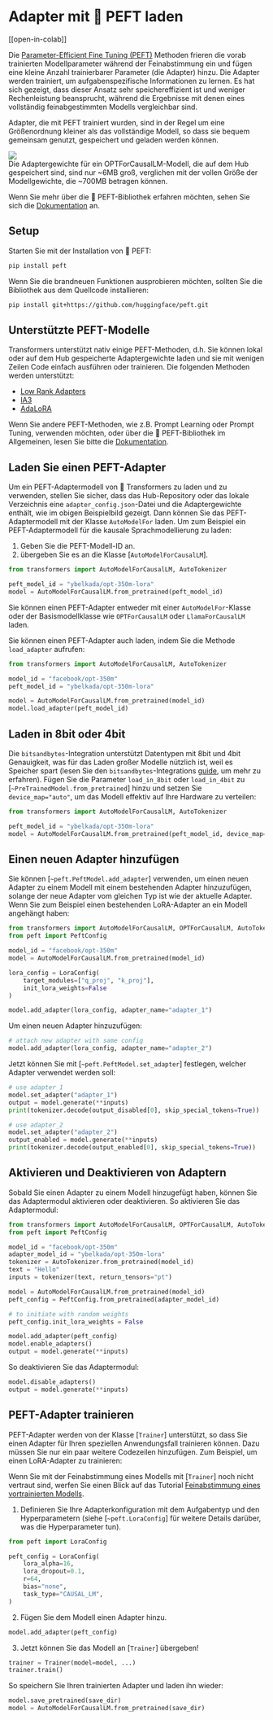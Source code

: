 <!--Copyright 2023 The HuggingFace Team. All rights reserved.
Licensed under the Apache License, Version 2.0 (the "License"); you may not use this file except in compliance with
the License. You may obtain a copy of the License at
http://www.apache.org/licenses/LICENSE-2.0
Unless required by applicable law or agreed to in writing, software distributed under the License is distributed on
an "AS IS" BASIS, WITHOUT WARRANTIES OR CONDITIONS OF ANY KIND, either express or implied. See the License for the
specific language governing permissions and limitations under the License.
⚠️ Note that this file is in Markdown but contain specific syntax for our doc-builder (similar to MDX) that may not be
rendered properly in your Markdown viewer.
-->

# Adapter mit 🤗 PEFT laden

[[open-in-colab]]

Die [Parameter-Efficient Fine Tuning (PEFT)](https://hf-mirror.com/blog/peft) Methoden frieren die vorab trainierten Modellparameter während der Feinabstimmung ein und fügen eine kleine Anzahl trainierbarer Parameter (die Adapter) hinzu. Die Adapter werden trainiert, um aufgabenspezifische Informationen zu lernen. Es hat sich gezeigt, dass dieser Ansatz sehr speichereffizient ist und weniger Rechenleistung beansprucht, während die Ergebnisse mit denen eines vollständig feinabgestimmten Modells vergleichbar sind. 

Adapter, die mit PEFT trainiert wurden, sind in der Regel um eine Größenordnung kleiner als das vollständige Modell, so dass sie bequem gemeinsam genutzt, gespeichert und geladen werden können.

<div class="flex flex-col justify-center">
  <img src="https://hf-mirror.com/datasets/huggingface/documentation-images/resolve/main/peft/PEFT-hub-screenshot.png"/>
  <figcaption class="text-center">Die Adaptergewichte für ein OPTForCausalLM-Modell, die auf dem Hub gespeichert sind, sind nur ~6MB groß, verglichen mit der vollen Größe der Modellgewichte, die ~700MB betragen können.</figcaption>
</div>

Wenn Sie mehr über die 🤗 PEFT-Bibliothek erfahren möchten, sehen Sie sich die [Dokumentation](https://hf-mirror.com/docs/peft/index) an.

## Setup

Starten Sie mit der Installation von 🤗 PEFT:

```bash
pip install peft
```

Wenn Sie die brandneuen Funktionen ausprobieren möchten, sollten Sie die Bibliothek aus dem Quellcode installieren:

```bash
pip install git+https://github.com/huggingface/peft.git
```

## Unterstützte PEFT-Modelle

Transformers unterstützt nativ einige PEFT-Methoden, d.h. Sie können lokal oder auf dem Hub gespeicherte Adaptergewichte laden und sie mit wenigen Zeilen Code einfach ausführen oder trainieren. Die folgenden Methoden werden unterstützt:

- [Low Rank Adapters](https://hf-mirror.com/docs/peft/conceptual_guides/lora)
- [IA3](https://hf-mirror.com/docs/peft/conceptual_guides/ia3)
- [AdaLoRA](https://arxiv.org/abs/2303.10512)

Wenn Sie andere PEFT-Methoden, wie z.B. Prompt Learning oder Prompt Tuning, verwenden möchten, oder über die 🤗 PEFT-Bibliothek im Allgemeinen, lesen Sie bitte die [Dokumentation](https://hf-mirror.com/docs/peft/index).


## Laden Sie einen PEFT-Adapter

Um ein PEFT-Adaptermodell von 🤗 Transformers zu laden und zu verwenden, stellen Sie sicher, dass das Hub-Repository oder das lokale Verzeichnis eine `adapter_config.json`-Datei und die Adaptergewichte enthält, wie im obigen Beispielbild gezeigt. Dann können Sie das PEFT-Adaptermodell mit der Klasse `AutoModelFor` laden. Um zum Beispiel ein PEFT-Adaptermodell für die kausale Sprachmodellierung zu laden:

1. Geben Sie die PEFT-Modell-ID an.
2. übergeben Sie es an die Klasse [`AutoModelForCausalLM`].

```py
from transformers import AutoModelForCausalLM, AutoTokenizer

peft_model_id = "ybelkada/opt-350m-lora"
model = AutoModelForCausalLM.from_pretrained(peft_model_id)
```

<Tip>

Sie können einen PEFT-Adapter entweder mit einer `AutoModelFor`-Klasse oder der Basismodellklasse wie `OPTForCausalLM` oder `LlamaForCausalLM` laden.

</Tip>

Sie können einen PEFT-Adapter auch laden, indem Sie die Methode `load_adapter` aufrufen:

```py
from transformers import AutoModelForCausalLM, AutoTokenizer

model_id = "facebook/opt-350m"
peft_model_id = "ybelkada/opt-350m-lora"

model = AutoModelForCausalLM.from_pretrained(model_id)
model.load_adapter(peft_model_id)
```

## Laden in 8bit oder 4bit

Die `bitsandbytes`-Integration unterstützt Datentypen mit 8bit und 4bit Genauigkeit, was für das Laden großer Modelle nützlich ist, weil es Speicher spart (lesen Sie den `bitsandbytes`-Integrations [guide](./quantization#bitsandbytes-integration), um mehr zu erfahren). Fügen Sie die Parameter `load_in_8bit` oder `load_in_4bit` zu [`~PreTrainedModel.from_pretrained`] hinzu und setzen Sie `device_map="auto"`, um das Modell effektiv auf Ihre Hardware zu verteilen:

```py
from transformers import AutoModelForCausalLM, AutoTokenizer

peft_model_id = "ybelkada/opt-350m-lora"
model = AutoModelForCausalLM.from_pretrained(peft_model_id, device_map="auto", load_in_8bit=True)
```

## Einen neuen Adapter hinzufügen

Sie können [`~peft.PeftModel.add_adapter`] verwenden, um einen neuen Adapter zu einem Modell mit einem bestehenden Adapter hinzuzufügen, solange der neue Adapter vom gleichen Typ ist wie der aktuelle Adapter. Wenn Sie zum Beispiel einen bestehenden LoRA-Adapter an ein Modell angehängt haben:

```py
from transformers import AutoModelForCausalLM, OPTForCausalLM, AutoTokenizer
from peft import PeftConfig

model_id = "facebook/opt-350m"
model = AutoModelForCausalLM.from_pretrained(model_id)

lora_config = LoraConfig(
    target_modules=["q_proj", "k_proj"],
    init_lora_weights=False
)

model.add_adapter(lora_config, adapter_name="adapter_1")
```

Um einen neuen Adapter hinzuzufügen:

```py
# attach new adapter with same config
model.add_adapter(lora_config, adapter_name="adapter_2")
```

Jetzt können Sie mit [`~peft.PeftModel.set_adapter`] festlegen, welcher Adapter verwendet werden soll:

```py
# use adapter_1
model.set_adapter("adapter_1")
output = model.generate(**inputs)
print(tokenizer.decode(output_disabled[0], skip_special_tokens=True))

# use adapter_2
model.set_adapter("adapter_2")
output_enabled = model.generate(**inputs)
print(tokenizer.decode(output_enabled[0], skip_special_tokens=True))
```

## Aktivieren und Deaktivieren von Adaptern

Sobald Sie einen Adapter zu einem Modell hinzugefügt haben, können Sie das Adaptermodul aktivieren oder deaktivieren. So aktivieren Sie das Adaptermodul:

```py
from transformers import AutoModelForCausalLM, OPTForCausalLM, AutoTokenizer
from peft import PeftConfig

model_id = "facebook/opt-350m"
adapter_model_id = "ybelkada/opt-350m-lora"
tokenizer = AutoTokenizer.from_pretrained(model_id)
text = "Hello"
inputs = tokenizer(text, return_tensors="pt")

model = AutoModelForCausalLM.from_pretrained(model_id)
peft_config = PeftConfig.from_pretrained(adapter_model_id)

# to initiate with random weights
peft_config.init_lora_weights = False

model.add_adapter(peft_config)
model.enable_adapters()
output = model.generate(**inputs)
```

So deaktivieren Sie das Adaptermodul:

```py
model.disable_adapters()
output = model.generate(**inputs)
```

## PEFT-Adapter trainieren

PEFT-Adapter werden von der Klasse [`Trainer`] unterstützt, so dass Sie einen Adapter für Ihren speziellen Anwendungsfall trainieren können. Dazu müssen Sie nur ein paar weitere Codezeilen hinzufügen. Zum Beispiel, um einen LoRA-Adapter zu trainieren:

<Tip>

Wenn Sie mit der Feinabstimmung eines Modells mit [`Trainer`] noch nicht vertraut sind, werfen Sie einen Blick auf das Tutorial [Feinabstimmung eines vortrainierten Modells](Training).

</Tip>

1. Definieren Sie Ihre Adapterkonfiguration mit dem Aufgabentyp und den Hyperparametern (siehe [`~peft.LoraConfig`] für weitere Details darüber, was die Hyperparameter tun).

```py
from peft import LoraConfig

peft_config = LoraConfig(
    lora_alpha=16,
    lora_dropout=0.1,
    r=64,
    bias="none",
    task_type="CAUSAL_LM",
)
```

2. Fügen Sie dem Modell einen Adapter hinzu.

```py
model.add_adapter(peft_config)
```

3. Jetzt können Sie das Modell an [`Trainer`] übergeben!

```py
trainer = Trainer(model=model, ...)
trainer.train()
```

So speichern Sie Ihren trainierten Adapter und laden ihn wieder:

```py
model.save_pretrained(save_dir)
model = AutoModelForCausalLM.from_pretrained(save_dir)
```

<!--
TODO: (@younesbelkada @stevhliu)
-   Link to PEFT docs for further details
-   Trainer  
-   8-bit / 4-bit examples ?
-->
